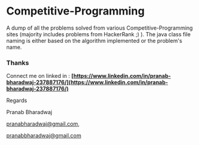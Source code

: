# Competitive-Programming

A dump of all the problems solved from various Competitive-Programming sites (majority includes problems from HackerRank ;) ). The java class file naming is either based on the 
algorithm implemented or the problem's name.

### Thanks

Connect me on linked in : **[https://www.linkedin.com/in/pranab-bharadwaj-237887176/](https://www.linkedin.com/in/pranab-bharadwaj-237887176/)**

Regards

Pranab Bharadwaj

pranabharadwaj@gmail.com,

pranabbharadwaj@gmail.com



